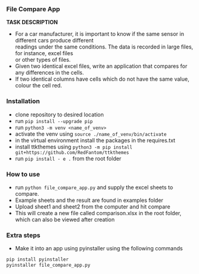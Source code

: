 ### File Compare App

 **TASK DESCRIPTION**

 - For a car manufacturer, it is important to know if the same sensor in different cars produce different  
      readings under the same conditions. The data is recorded in large files, for instance, excel files  
      or other types of files.
 - Given two identical excel files, write an application that compares for any differences in the cells.
 - If two identical columns have cells which do not have the same value, colour the cell red.
### Installation

- clone repository to desired location
- run ```pip install --upgrade pip```
- run ``` python3 -m venv <name_of_venv> ```
- activate  the venv using ``` source ./name_of_venv/bin/activate ```
- in the virtual environment install the packages in the requires.txt
- install ttkthemes using ``` python3 -m pip install git+https://github.com/RedFantom/ttkthemes ```    
- run ```pip install - e .``` from the root folder
### How to use
 - run ```python file_compare_app.py``` and supply the excel sheets to compare.
 - Example sheets and the result are found in examples folder
 - Upload sheet1 and sheet2 from the computer and hit compare
 - This will create a new file called comparison.xlsx in the root folder, which can also be viewed after creation

### Extra steps
   - Make it into an app using pyinstaller using the following commands
   ```bash
   pip install pyinstaller
   pyinstaller file_compare_app.py 
   ```
